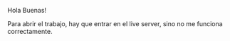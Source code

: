 Hola Buenas!

Para abrir el trabajo, hay que entrar en el live server, sino no me funciona correctamente.
